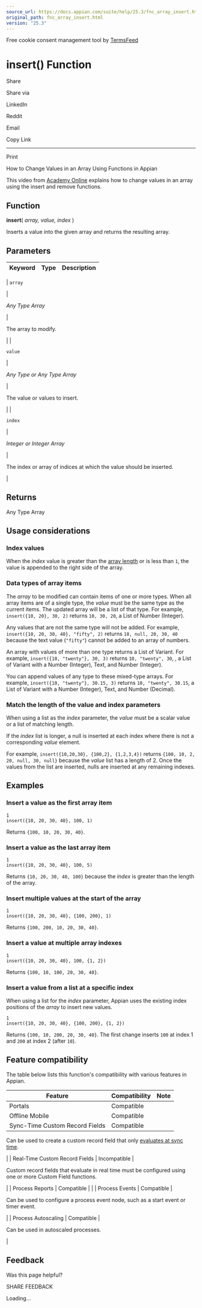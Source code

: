 ```yaml
---
source_url: https://docs.appian.com/suite/help/25.3/fnc_array_insert.html
original_path: fnc_array_insert.html
version: "25.3"
---
```


Free cookie consent management tool by [TermsFeed](https://www.termsfeed.com/)

# insert() Function

Share

Share via

LinkedIn

Reddit

Email

Copy Link

* * *

Print

How to Change Values in an Array Using Functions in Appian

This video from [Academy Online](https://academy.appian.com/) explains how to change values in an array using the insert and remove functions.

## Function

**insert**( _array, value, index_ )

Inserts a value into the given array and returns the resulting array.

## Parameters

| Keyword | Type | Description |
| --- | --- | --- |
|
`array`

 |

_Any Type Array_

 |

The array to modify.

 |
|

`value`

 |

_Any Type or Any Type Array_

 |

The value or values to insert.

 |
|

`index`

 |

_Integer or Integer Array_

 |

The index or array of indices at which the value should be inserted.

 |

## Returns

Any Type Array

## Usage considerations

### Index values

When the _index_ value is greater than the [array length](fnc_array_length.html) or is less than `1`, the value is appended to the right side of the array.

### Data types of array items

The _array_ to be modified can contain items of one or more types. When all array items are of a single type, the _value_ must be the same type as the current items. The updated array will be a list of that type. For example, `insert({10, 20}, 30, 2)` returns `10, 30, 20`, a List of Number (Integer).

Any values that are not the same type will not be added. For example, `insert({10, 20, 30, 40}, "fifty", 2)` returns `10, null, 20, 30, 40` because the text value (`"fifty"`) cannot be added to an array of numbers.

An array with values of more than one type returns a List of Variant. For example, `insert({10, "twenty"}, 30, 3)` returns `10, "twenty", 30`, , a List of Variant with a Number (Integer), Text, and Number (Integer).

You can append values of any type to these mixed-type arrays. For example, `insert({10, "twenty"}, 30.15, 3)` returns `10, "twenty", 30.15`, a List of Variant with a Number (Integer), Text, and Number (Decimal).

### Match the length of the value and index parameters

When using a list as the _index_ parameter, the _value_ must be a scalar value or a list of matching length.

If the _index_ list is longer, a null is inserted at each index where there is not a corresponding _value_ element.

For example, `insert({10,20,30}, {100,2}, {1,2,3,4})` returns `{100, 10, 2, 20, null, 30, null}` because the _value_ list has a length of 2. Once the values from the list are inserted, nulls are inserted at any remaining indexes.

## Examples

### Insert a value as the first array item

```
1
insert({10, 20, 30, 40}, 100, 1)
```

Returns `{100, 10, 20, 30, 40}`.

### Insert a value as the last array item

```
1
insert({10, 20, 30, 40}, 100, 5)
```

Returns `{10, 20, 30, 40, 100}` because the _index_ is greater than the length of the array.

### Insert multiple values at the start of the array

```
1
insert({10, 20, 30, 40}, {100, 200}, 1)
```

Returns `{100, 200, 10, 20, 30, 40}`.

### Insert a value at multiple array indexes

```
1
insert({10, 20, 30, 40}, 100, {1, 2})
```

Returns `{100, 10, 100, 20, 30, 40}`.

### Insert a value from a list at a specific index

When using a list for the _index_ parameter, Appian uses the existing index positions of the _array_ to insert new values.

```
1
insert({10, 20, 30, 40}, {100, 200}, {1, 2})
```

Returns `{100, 10, 200, 20, 30, 40}`. The first change inserts `100` at index 1 and `200` at index 2 (after `10`).

## Feature compatibility

The table below lists this function's compatibility with various features in Appian.

| Feature | Compatibility | Note |
| --- | --- | --- |
| Portals | Compatible |  |
| Offline Mobile | Compatible |  |
| Sync-Time Custom Record Fields | Compatible |
Can be used to create a custom record field that only [evaluates at sync time](custom-record-fields.html#prodlink-sync-time-evaluations).

 |
| Real-Time Custom Record Fields | Incompatible |

Custom record fields that evaluate in real time must be configured using one or more Custom Field functions.

 |
| Process Reports | Compatible |  |
| Process Events | Compatible |

Can be used to configure a process event node, such as a start event or timer event.

 |
| Process Autoscaling | Compatible |

Can be used in autoscaled processes.

 |

## Feedback

Was this page helpful?

SHARE FEEDBACK

Loading...